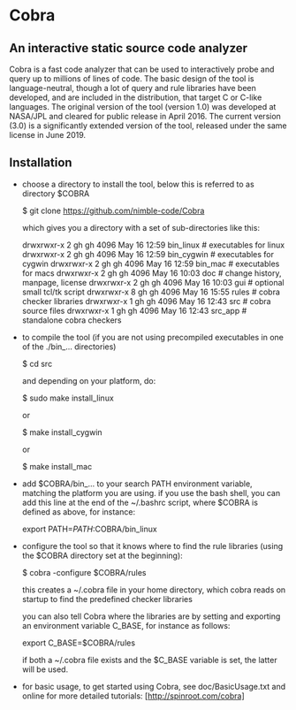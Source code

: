 # Cobra
## An interactive static source code analyzer

Cobra is a fast code analyzer that can be used
to interactively probe and query up to millions of lines
of code. The basic design of the tool is language-neutral,
though a lot of query and rule libraries have been
developed, and are included in the distribution, that target
C or C-like languages. The original version of the tool
(version 1.0) was developed at NASA/JPL and cleared
for public release in April 2016. The current version (3.0)
is a significantly extended version of the tool,
released under the same license in June 2019.

## Installation

* choose a directory to install the tool,
   below this is referred to as directory $COBRA

   $ git clone https://github.com/nimble-code/Cobra

   which gives you a directory with a set of
   sub-directories like this:

   drwxrwxr-x 2 gh gh 4096 May 16 12:59 bin_linux  # executables for linux
   drwxrwxr-x 2 gh gh 4096 May 16 12:59 bin_cygwin # executables for cygwin
   drwxrwxr-x 2 gh gh 4096 May 16 12:59 bin_mac    # executables for macs
   drwxrwxr-x 2 gh gh 4096 May 16 10:03 doc     # change history, manpage, license
   drwxrwxr-x 2 gh gh 4096 May 16 10:03 gui     # optional small tcl/tk script
   drwxrwxr-x 8 gh gh 4096 May 16 15:55 rules   # cobra checker libraries
   drwxrwxr-x 1 gh gh 4096 May 16 12:43 src     # cobra source files
   drwxrwxr-x 1 gh gh 4096 May 16 12:43 src_app # standalone cobra checkers

* to compile the tool (if you are not using precompiled executables in one
  of the ./bin_... directories)

   $ cd src

   and depending on your platform, do:

   	$ sudo make install_linux

     or

   	$ make install_cygwin

     or

   	$ make install_mac

* add $COBRA/bin_... to your search PATH environment variable, matching
   the platform you are using.
   if you use the bash shell, you can add this line at the end
   of the ~/.bashrc script, where $COBRA is defined as above,
   for instance:

     export PATH=$PATH:$COBRA/bin_linux

* configure the tool so that it knows where to find the rule libraries
  (using the $COBRA directory set at the beginning):

   $ cobra -configure $COBRA/rules

   this creates a ~/.cobra file in your home directory, which
   cobra reads on startup to find the predefined checker libraries

   you can also tell Cobra where the libraries are by setting and
   exporting an environment variable C_BASE, for instance as follows:

     export C_BASE=$COBRA/rules

   if both a ~/.cobra file exists and the $C_BASE variable is set, the
   latter will be used.

* for basic usage, to get started using Cobra, see doc/BasicUsage.txt
   and online for more detailed tutorials: [http://spinroot.com/cobra]
